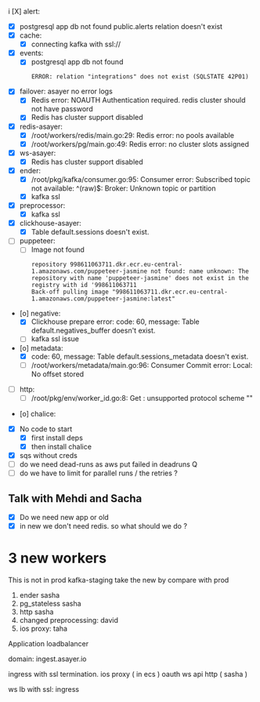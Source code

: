 i [X] alert:
  - [X] postgresql app db not found
      public.alerts relation doesn't exist
- [X] cache:
  - [X] connecting kafka with ssl://
- [X] events:
  - [X] postgresql app db not found
    ```
    ERROR: relation "integrations" does not exist (SQLSTATE 42P01) 
    ```
- [X] failover: asayer no error logs
  - [X] Redis error: NOAUTH Authentication required. 
        redis cluster should not have password
  - [X] Redis has cluster support disabled 
- [X] redis-asayer:
  - [X] /root/workers/redis/main.go:29: Redis error: no pools available
  - [X] /root/workers/pg/main.go:49: Redis error: no cluster slots assigned
- [X] ws-asayer:
  - [X] Redis has cluster support disabled 
- [X] ender:
  - [X] /root/pkg/kafka/consumer.go:95: Consumer error: Subscribed topic not available: ^(raw)$: Broker: Unknown topic or partition 
  - [X] kafka ssl
- [X] preprocessor:
  - [X] kafka ssl
- [X] clickhouse-asayer:
  - [X] Table default.sessions doesn't exist.
- [ ] puppeteer:
  - [ ] Image not found 
    ```
    repository 998611063711.dkr.ecr.eu-central-1.amazonaws.com/puppeteer-jasmine not found: name unknown: The repository with name 'puppeteer-jasmine' does not exist in the registry with id '998611063711
    Back-off pulling image "998611063711.dkr.ecr.eu-central-1.amazonaws.com/puppeteer-jasmine:latest"
    ```
- [o] negative:
  - [X] Clickhouse prepare error: code: 60, message: Table default.negatives_buffer doesn't exist.
  - [ ] kafka ssl issue
- [o] metadata:
  - [X] code: 60, message: Table default.sessions_metadata doesn't exist.
  - [ ] /root/workers/metadata/main.go:96: Consumer Commit error: Local: No offset stored
- [ ] http:
  - [ ] /root/pkg/env/worker_id.go:8: Get : unsupported protocol scheme "" 
- [o] chalice:
 - [X] No code to start
   - [X] first install deps
   - [X] then install chalice
 - [X] sqs without creds
 - [ ] do we need dead-runs as aws put failed in deadruns Q
 - [ ] do we have to limit for parallel runs / the retries ?

## Talk with Mehdi and Sacha
- [X] Do we need new app or old
- [X] in new we don't need redis. so what should we do ?

# 3 new workers

This is not in prod
kafka-staging take the new by compare with prod

1. ender sasha
2. pg_stateless sasha
3. http sasha
4. changed preprocessing: david
5. ios proxy: taha

Application loadbalancer

domain: ingest.asayer.io

ingress with ssl termination.
  ios proxy ( in ecs )
  oauth
  ws
  api
  http ( sasha )

ws lb with ssl:
  ingress
